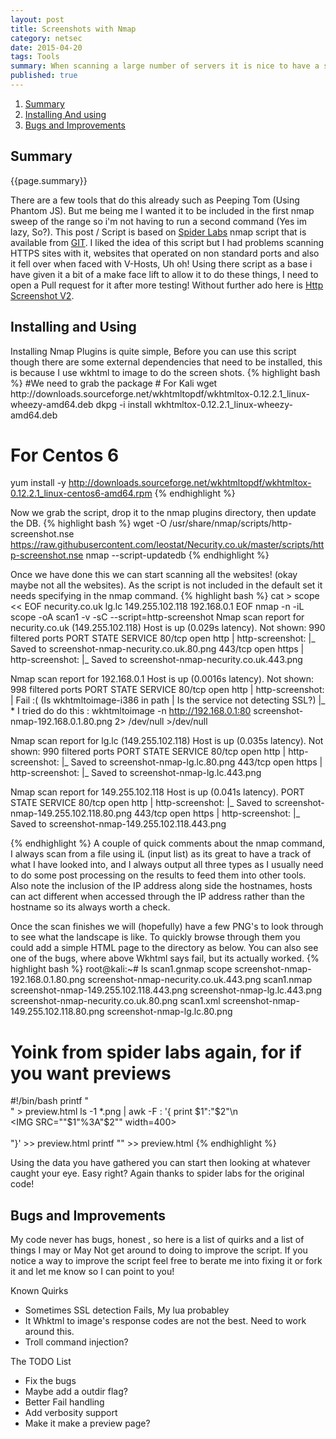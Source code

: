 ```yaml
---
layout: post
title: Screenshots with Nmap
category: netsec
date: 2015-04-20
tags: Tools
summary: When scanning a large number of servers it is nice to have a screenshot handy for either quickly flicking through and identifying what's on the server (Page Titles dont always give a good representation of what can be found on the server!). 
published: true
---
```


<div id="pagemenu">
<ol>
<li><a href="#Summary">Summary</a></li>
<li><a href="#Install">Installing And using</a></li>
<li><a href="#Bugs">Bugs and Improvements</a></li>
</ol>
</div>

<div id="pagesummary">
<h2 id="Summary"> <a>Summary </a> </h2>
<p>
{{page.summary}}
</p>
<p>
There are a few tools that do this already such as Peeping Tom (Using Phantom JS). But me being me I wanted it to be included in the first nmap sweep of the range so i'm not having to run a second command (Yes im lazy, So?). This post / Script is based on <a href="https://www.trustwave.com/Resources/SpiderLabs-Blog/Using-Nmap-to-Screenshot-Web-Services/"> Spider Labs</a> nmap script that is available from <a href="https://github.com/SpiderLabs/Nmap-Tools"> GIT</a>. I liked the idea of this script but I had problems scanning HTTPS sites with it, websites that operated on non standard ports and also it fell over when faced with V-Hosts, Uh oh! Using there script as a base i have given it a bit of a make face lift to allow it to do these things, I need to open a Pull request for it after more testing! Without further ado here is <a href="https://raw.githubusercontent.com/leostat/Necurity.co.uk/master/scripts/http-screenshot.nse"> Http Screenshot V2</a>.
</p>
</div>
<div id="maincontent">
<h2 id="Install"> <a> Installing and Using </a> </h2>
<p>
Installing Nmap Plugins is quite simple, Before you can use this script though there are some external dependencies that need to be installed, this is because I use wkhtml to image to do the screen shots.
{% highlight bash %}
#We need to grab the package
# For Kali
wget http://downloads.sourceforge.net/wkhtmltopdf/wkhtmltox-0.12.2.1_linux-wheezy-amd64.deb
dkpg -i install wkhtmltox-0.12.2.1_linux-wheezy-amd64.deb

# For Centos 6
yum install -y http://downloads.sourceforge.net/wkhtmltopdf/wkhtmltox-0.12.2.1_linux-centos6-amd64.rpm
{% endhighlight %}

Now we grab the script, drop it to the nmap plugins directory, then update the DB. 
{% highlight bash %}
wget -O /usr/share/nmap/scripts/http-screenshot.nse https://raw.githubusercontent.com/leostat/Necurity.co.uk/master/scripts/http-screenshot.nse 
nmap --script-updatedb
{% endhighlight %}
</p>

<p>
Once we have done this we can start scanning all the websites! (okay maybe not all the websites). As the script is not included in the default set it needs specifying in the nmap command.
{% highlight bash %}
cat > scope << EOF
necurity.co.uk
lg.lc
149.255.102.118
192.168.0.1
EOF
nmap -n -iL scope -oA scan1 -v -sC --script=http-screenshot
Nmap scan report for necurity.co.uk (149.255.102.118)
Host is up (0.029s latency).
Not shown: 990 filtered ports
PORT     STATE  SERVICE
80/tcp   open   http
| http-screenshot:
|_  Saved to screenshot-nmap-necurity.co.uk.80.png
443/tcp  open   https
| http-screenshot:
|_  Saved to screenshot-nmap-necurity.co.uk.443.png

Nmap scan report for 192.168.0.1
Host is up (0.0016s latency).
Not shown: 998 filtered ports
PORT   STATE SERVICE
80/tcp open  http
| http-screenshot:
|   Fail :( (Is wkhtmltoimage-i386 in path | Is the service not detecting SSL?)
|_     * I tried do do this : wkhtmltoimage -n http://192.168.0.1:80 screenshot-nmap-192.168.0.1.80.png 2> /dev/null   >/dev/null

Nmap scan report for lg.lc (149.255.102.118)
Host is up (0.035s latency).
Not shown: 990 filtered ports
PORT     STATE  SERVICE
80/tcp   open   http
| http-screenshot:
|_  Saved to screenshot-nmap-lg.lc.80.png
443/tcp  open   https
| http-screenshot:
|_  Saved to screenshot-nmap-lg.lc.443.png

Nmap scan report for 149.255.102.118
Host is up (0.041s latency).
PORT     STATE  SERVICE
80/tcp   open   http
| http-screenshot:
|_  Saved to screenshot-nmap-149.255.102.118.80.png
443/tcp  open   https
| http-screenshot:
|_  Saved to screenshot-nmap-149.255.102.118.443.png

{% endhighlight %}
A couple of quick comments about the nmap command, I always scan from a file using iL (input list) as its great to have a track of what I have looked into, and I always output all three types as I usually need to do some post processing on the results to feed them into other tools. Also note the inclusion of the IP address along side the hostnames, hosts can act different when accessed through the IP address rather than the hostname so its always worth a check. 

Once the scan finishes we will (hopefully) have a few PNG's to look through to see what the landscape is like. To quickly browse through them you could add a simple HTML page to the directory as below. You can also see one of the bugs, where above Wkhtml says fail, but its actually worked.
{% highlight bash %}
root@kali:~# ls
scan1.gnmap  scope                                    screenshot-nmap-192.168.0.1.80.png  screenshot-nmap-necurity.co.uk.443.png
scan1.nmap   screenshot-nmap-149.255.102.118.443.png  screenshot-nmap-lg.lc.443.png       screenshot-nmap-necurity.co.uk.80.png
scan1.xml    screenshot-nmap-149.255.102.118.80.png   screenshot-nmap-lg.lc.80.png

# Yoink from spider labs again, for if you want previews
#!/bin/bash
printf "<HTML><BODY><BR>" > preview.html
ls -1 *.png | awk -F : '{ print $1":"$2"\n<BR><IMG SRC=\""$1"%3A"$2"\" width=400><BR><BR>"}' >> preview.html
printf "</BODY></HTML>" >> preview.html
{% endhighlight %}

Using the data you have gathered you can start then looking at whatever caught your eye. Easy right? Again thanks to spider labs for the original code!

</p>

<h2 id="Bugs"> <a> Bugs and Improvements </a> </h2>
<p>
My code never has bugs, honest <!-- Lies, Ive caused so many bugs it would make your eyes bleed, so dont go looking ;) -->, so here is a list of quirks and a list of things I may or May Not get around to doing to improve the script. If you notice a way to improve the script feel free to berate me into fixing it or fork it and let me know so I can point to you! 
<p> Known Quirks</p>
<ul>
<li> Sometimes SSL detection Fails, My lua probabley</li>
<li> It Whktml to image's response codes are not the best. Need to work around this.</li>
<li> Troll command injection? </li>
</ul>
<p> The TODO List</p>
<ul>
<li> Fix the bugs </li>
<li> Maybe add a outdir flag? </li>
<li> Better Fail handling </li>
<li> Add verbosity support </li>
<li> Make it make a preview page? </li>
</ul>
</p>
</div>

